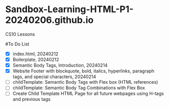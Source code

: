 # Sandbox-Learning-HTML-P1-20240206.github.io
CS10 Lessons

#To Do List
- [x] index.html, 20240212
- [x] Boilerplate, 20240212
- [x] Semantic Body Tags, Introduction, 20240214
- [x] Website Footer with blockquote, bold, italics, hyperlinks, paragraph tags, and special characters, 20240214
- [ ] childTemplate: Semantic Body Tags with Flex box (HTML references)
- [ ] childTemplate: Semantic Body Tag Combinations with Flex Box
- [ ] Create Child Template HTML Page for all future webpages using H-tags and previous tags